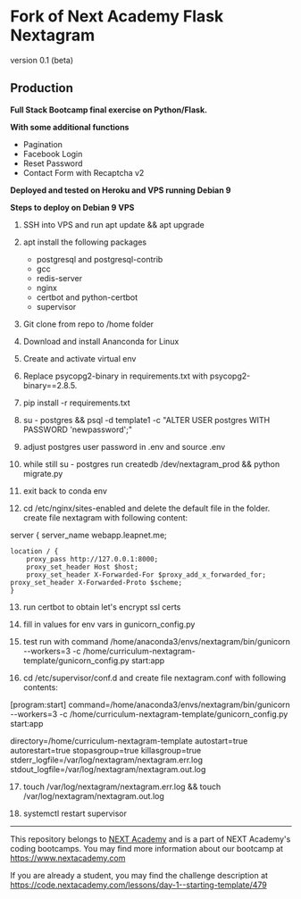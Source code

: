 # Fork of Next Academy Flask Nextagram

version 0.1 (beta)

## Production

**Full Stack Bootcamp final exercise on Python/Flask.**

**With some additional functions**

- Pagination
- Facebook Login
- Reset Password
- Contact Form with Recaptcha v2

**Deployed and tested on Heroku and VPS running Debian 9**

**Steps to deploy on Debian 9 VPS**

1. SSH into VPS and run apt update && apt upgrade

2. apt install the following packages
   - postgresql and postgresql-contrib
   - gcc
   - redis-server
   - nginx
   - certbot and python-certbot
   - supervisor

3. Git clone from repo to /home folder

4. Download and install Ananconda for Linux

5. Create and activate virtual env

6. Replace psycopg2-binary in requirements.txt with psycopg2-binary==2.8.5. 

7. pip install -r requirements.txt

8. su - postgres &&  psql -d template1 -c "ALTER USER postgres WITH PASSWORD 'newpassword';"

9. adjust postgres user password in .env and source .env

10. while still su - postgres run createdb /dev/nextagram_prod && python migrate.py 

11. exit back to conda env

12. cd /etc/nginx/sites-enabled and delete the default file in the folder. create file nextagram with following content:

server {
    server_name webapp.leapnet.me;

    location / {
        proxy_pass http://127.0.0.1:8000;
        proxy_set_header Host $host;
        proxy_set_header X-Forwarded-For $proxy_add_x_forwarded_for;
	proxy_set_header X-Forwarded-Proto $scheme;
    }

13. run certbot to obtain let's encrypt ssl certs

14. fill in values for env vars in gunicorn_config.py

15. test run with command
    /home/anaconda3/envs/nextagram/bin/gunicorn --workers=3 -c /home/curriculum-nextagram-template/gunicorn_config.py start:app

16. cd /etc/supervisor/conf.d and create file nextagram.conf with following contents:

[program:start]
command=/home/anaconda3/envs/nextagram/bin/gunicorn --workers=3 -c /home/curriculum-nextagram-template/gunicorn_config.py start:app

directory=/home/curriculum-nextagram-template
autostart=true
autorestart=true
stopasgroup=true
killasgroup=true
stderr_logfile=/var/log/nextagram/nextagram.err.log
stdout_logfile=/var/log/nextagram/nextagram.out.log

17. touch /var/log/nextagram/nextagram.err.log && touch /var/log/nextagram/nextagram.out.log

18. systemctl restart supervisor

---

This repository belongs to [NEXT Academy](https://www.nextacademy.com/?utm_source=github&utm_medium=student-challenge&utm_campaign=flask-nextagram) and is a part of NEXT Academy's coding bootcamps. You may find more information about our bootcamp at https://www.nextacademy.com

If you are already a student, you may find the challenge description at https://code.nextacademy.com/lessons/day-1--starting-template/479